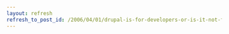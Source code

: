 ```yaml
---
layout: refresh
refresh_to_post_id: /2006/04/01/drupal-is-for-developers-or-is-it-not-free-quoted-from-tux-mag
---
```

